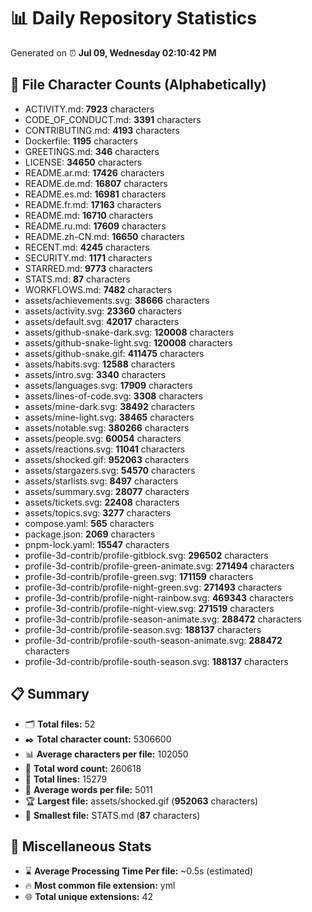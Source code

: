 # 📊 Daily Repository Statistics
Generated on ⏰ **Jul 09, Wednesday 02:10:42 PM**

## 📂 File Character Counts (Alphabetically)
- ACTIVITY.md: **7923** characters
- CODE_OF_CONDUCT.md: **3391** characters
- CONTRIBUTING.md: **4193** characters
- Dockerfile: **1195** characters
- GREETINGS.md: **346** characters
- LICENSE: **34650** characters
- README.ar.md: **17426** characters
- README.de.md: **16807** characters
- README.es.md: **16981** characters
- README.fr.md: **17163** characters
- README.md: **16710** characters
- README.ru.md: **17609** characters
- README.zh-CN.md: **16650** characters
- RECENT.md: **4245** characters
- SECURITY.md: **1171** characters
- STARRED.md: **9773** characters
- STATS.md: **87** characters
- WORKFLOWS.md: **7482** characters
- assets/achievements.svg: **38666** characters
- assets/activity.svg: **23360** characters
- assets/default.svg: **42017** characters
- assets/github-snake-dark.svg: **120008** characters
- assets/github-snake-light.svg: **120008** characters
- assets/github-snake.gif: **411475** characters
- assets/habits.svg: **12588** characters
- assets/intro.svg: **3340** characters
- assets/languages.svg: **17909** characters
- assets/lines-of-code.svg: **3308** characters
- assets/mine-dark.svg: **38492** characters
- assets/mine-light.svg: **38465** characters
- assets/notable.svg: **380266** characters
- assets/people.svg: **60054** characters
- assets/reactions.svg: **11041** characters
- assets/shocked.gif: **952063** characters
- assets/stargazers.svg: **54570** characters
- assets/starlists.svg: **8497** characters
- assets/summary.svg: **28077** characters
- assets/tickets.svg: **22408** characters
- assets/topics.svg: **3277** characters
- compose.yaml: **565** characters
- package.json: **2069** characters
- pnpm-lock.yaml: **15547** characters
- profile-3d-contrib/profile-gitblock.svg: **296502** characters
- profile-3d-contrib/profile-green-animate.svg: **271494** characters
- profile-3d-contrib/profile-green.svg: **171159** characters
- profile-3d-contrib/profile-night-green.svg: **271493** characters
- profile-3d-contrib/profile-night-rainbow.svg: **469343** characters
- profile-3d-contrib/profile-night-view.svg: **271519** characters
- profile-3d-contrib/profile-season-animate.svg: **288472** characters
- profile-3d-contrib/profile-season.svg: **188137** characters
- profile-3d-contrib/profile-south-season-animate.svg: **288472** characters
- profile-3d-contrib/profile-south-season.svg: **188137** characters

## 📋 Summary
- 🗂️ **Total files:** 52
- ✒️ **Total character count:** 5306600
- 📊 **Average characters per file:** 102050
- 📝 **Total word count:** 260618
- 🧾 **Total lines:** 15279
- 📐 **Average words per file:** 5011
- 🏆 **Largest file:** assets/shocked.gif (**952063** characters)
- 🥉 **Smallest file:** STATS.md (**87** characters)

## 🌟 Miscellaneous Stats
- ⌛ **Average Processing Time Per file:** ~0.5s (estimated)
- 🔥 **Most common file extension:** yml
- 🌐 **Total unique extensions:** 42
